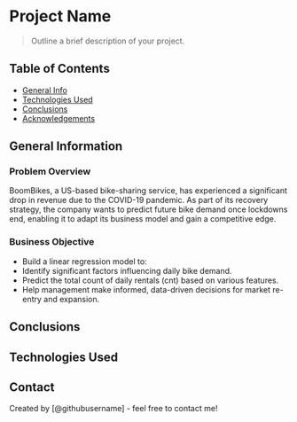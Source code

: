 # Project Name
> Outline a brief description of your project.


## Table of Contents
* [General Info](#general-information)
* [Technologies Used](#technologies-used)
* [Conclusions](#conclusions)
* [Acknowledgements](#acknowledgements)

<!-- You can include any other section that is pertinent to your problem -->

## General Information
### Problem Overview
BoomBikes, a US-based bike-sharing service, has experienced a significant drop in revenue due to the COVID-19 pandemic. As part of its recovery strategy, the company wants to predict future bike demand once lockdowns end, enabling it to adapt its business model and gain a competitive edge.

### Business Objective
- Build a linear regression model to:
- Identify significant factors influencing daily bike demand.
- Predict the total count of daily rentals (cnt) based on various features.
- Help management make informed, data-driven decisions for market re-entry and expansion.

<!-- You don't have to answer all the questions - just the ones relevant to your project. -->

## Conclusions


<!-- You don't have to answer all the questions - just the ones relevant to your project. -->


## Technologies Used


<!-- As the libraries versions keep on changing, it is recommended to mention the version of library used in this project -->




## Contact
Created by [@githubusername] - feel free to contact me!


<!-- Optional -->
<!-- ## License -->
<!-- This project is open source and available under the [... License](). -->

<!-- You don't have to include all sections - just the one's relevant to your project -->
